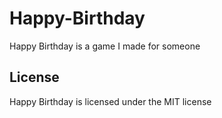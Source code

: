 # Happy-Birthday
Happy Birthday is a game I made for someone

## License
Happy Birthday is licensed under the MIT license
